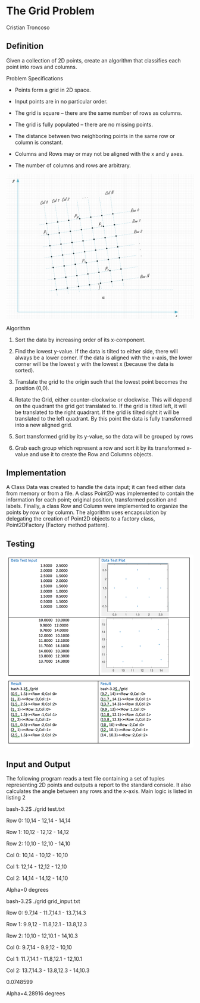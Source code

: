 The Grid Problem
================

Cristian Troncoso

Definition
----------

Given a collection of 2D points, create an algorithm that classifies
each point into rows and columns.

Problem Specifications

-   Points form a grid in 2D space.

-   Input points are in no particular order.

-   The grid is square – there are the same number of rows as columns.

-   The grid is fully populated – there are no missing points.

-   The distance between two neighboring points in the same row or
    column is constant.

-   Columns and Rows may or may not be aligned with the x and y axes.

-   The number of columns and rows are arbitrary.

![](media/image2.png)

Algorithm

1.  Sort the data by increasing order of its x-component.

2.  Find the lowest y-value. If the data is tilted to either side, there will always be a lower corner. If the data is aligned with the x-axis, the lower corner will be the lowest y with the lowest x (because the data is sorted).

3.  Translate the grid to the origin such that the lowest point becomes the position (0,0).

4.  Rotate the Grid, either counter-clockwise or clockwise. This will depend on the quadrant the grid got translated to. If the grid is tilted left, it will be translated to the right quadrant. If the grid is tilted right it will be translated to the left quadrant. By this point the data is fully transformed into a new aligned grid.

5.  Sort transformed grid by its y-value, so the data will be grouped by rows

6.  Grab each group which represent a row and sort it by its transformed x-value and use it to create the Row and Columns objects.

Implementation
--------------

A Class Data was created to handle the data input; it can feed either data from memory or from a file.
A class Point2D was implemented to contain the information for each point; original position, transformed position and labels.
Finally, a class Row and Column were implemented to organize the points by row or by column.
The algorithm uses encapsulation by delegating the creation of Point2D objects to a factory class, Point2DFactory (Factory method pattern).

Testing
-------
![](media/im3.png)  

Input and Output
----------------

The following program reads a text file containing a set of tuples
representing 2D points and outputs a report to the standard console. It
also calculates the angle between any rows and the x-axis. Main logic is
listed in listing 2

  bash-3.2\$ ./grid test.txt
  
  Row 0: 10,14 - 12,14 - 14,14
  
  Row 1: 10,12 - 12,12 - 14,12
  
  Row 2: 10,10 - 12,10 - 14,10
  
  Col 0: 10,14 - 10,12 - 10,10
  
  Col 1: 12,14 - 12,12 - 12,10
  
  Col 2: 14,14 - 14,12 - 14,10
  
  Alpha=0 degrees
  
  bash-3.2\$ ./grid grid\_input.txt
  
  Row 0: 9.7,14 - 11.7,14.1 - 13.7,14.3
  
  Row 1: 9.9,12 - 11.8,12.1 - 13.8,12.3
  
  Row 2: 10,10 - 12,10.1 - 14,10.3
  
  Col 0: 9.7,14 - 9.9,12 - 10,10
  
  Col 1: 11.7,14.1 - 11.8,12.1 - 12,10.1
  
  Col 2: 13.7,14.3 - 13.8,12.3 - 14,10.3
  
  0.0748599
  
  Alpha=4.28916 degrees
  